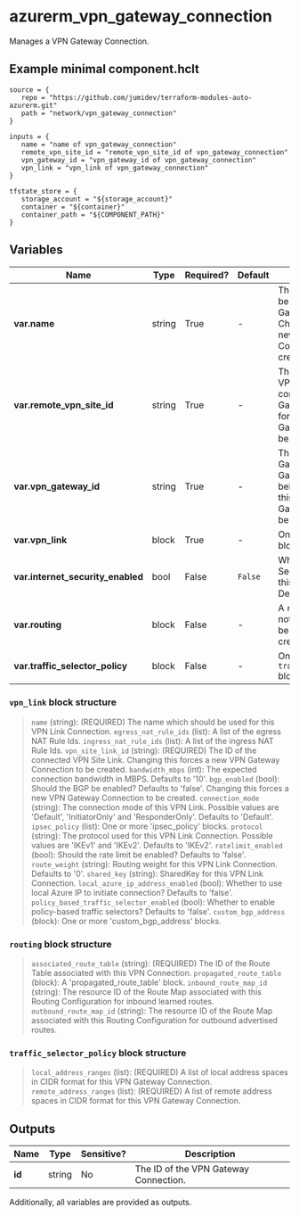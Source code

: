 # azurerm_vpn_gateway_connection

Manages a VPN Gateway Connection.

## Example minimal component.hclt

```hcl
source = {
   repo = "https://github.com/jumidev/terraform-modules-auto-azurerm.git" 
   path = "network/vpn_gateway_connection" 
}

inputs = {
   name = "name of vpn_gateway_connection" 
   remote_vpn_site_id = "remote_vpn_site_id of vpn_gateway_connection" 
   vpn_gateway_id = "vpn_gateway_id of vpn_gateway_connection" 
   vpn_link = "vpn_link of vpn_gateway_connection" 
}

tfstate_store = {
   storage_account = "${storage_account}" 
   container = "${container}" 
   container_path = "${COMPONENT_PATH}" 
}

```

## Variables

| Name | Type | Required? |  Default  |  Description |
| ---- | ---- | --------- |  ----------- | ----------- |
| **var.name** | string | True | -  |  The name which should be used for this VPN Gateway Connection. Changing this forces a new VPN Gateway Connection to be created. | 
| **var.remote_vpn_site_id** | string | True | -  |  The ID of the remote VPN Site, which will connect to the VPN Gateway. Changing this forces a new VPN Gateway Connection to be created. | 
| **var.vpn_gateway_id** | string | True | -  |  The ID of the VPN Gateway that this VPN Gateway Connection belongs to. Changing this forces a new VPN Gateway Connection to be created. | 
| **var.vpn_link** | block | True | -  |  One or more `vpn_link` blocks. | 
| **var.internet_security_enabled** | bool | False | `False`  |  Whether Internet Security is enabled for this VPN Connection. Defaults to `false`. | 
| **var.routing** | block | False | -  |  A `routing` block. If this is not specified, there will be a default route table created implicitly. | 
| **var.traffic_selector_policy** | block | False | -  |  One or more `traffic_selector_policy` blocks. | 

### `vpn_link` block structure

> `name` (string): (REQUIRED) The name which should be used for this VPN Link Connection.
> `egress_nat_rule_ids` (list): A list of the egress NAT Rule Ids.
> `ingress_nat_rule_ids` (list): A list of the ingress NAT Rule Ids.
> `vpn_site_link_id` (string): (REQUIRED) The ID of the connected VPN Site Link. Changing this forces a new VPN Gateway Connection to be created.
> `bandwidth_mbps` (int): The expected connection bandwidth in MBPS. Defaults to '10'.
> `bgp_enabled` (bool): Should the BGP be enabled? Defaults to 'false'. Changing this forces a new VPN Gateway Connection to be created.
> `connection_mode` (string): The connection mode of this VPN Link. Possible values are 'Default', 'InitiatorOnly' and 'ResponderOnly'. Defaults to 'Default'.
> `ipsec_policy` (list): One or more 'ipsec_policy' blocks.
> `protocol` (string): The protocol used for this VPN Link Connection. Possible values are 'IKEv1' and 'IKEv2'. Defaults to 'IKEv2'.
> `ratelimit_enabled` (bool): Should the rate limit be enabled? Defaults to 'false'.
> `route_weight` (string): Routing weight for this VPN Link Connection. Defaults to '0'.
> `shared_key` (string): SharedKey for this VPN Link Connection.
> `local_azure_ip_address_enabled` (bool): Whether to use local Azure IP to initiate connection? Defaults to 'false'.
> `policy_based_traffic_selector_enabled` (bool): Whether to enable policy-based traffic selectors? Defaults to 'false'.
> `custom_bgp_address` (block): One or more 'custom_bgp_address' blocks.

### `routing` block structure

> `associated_route_table` (string): (REQUIRED) The ID of the Route Table associated with this VPN Connection.
> `propagated_route_table` (block): A 'propagated_route_table' block.
> `inbound_route_map_id` (string): The resource ID of the Route Map associated with this Routing Configuration for inbound learned routes.
> `outbound_route_map_id` (string): The resource ID of the Route Map associated with this Routing Configuration for outbound advertised routes.

### `traffic_selector_policy` block structure

> `local_address_ranges` (list): (REQUIRED) A list of local address spaces in CIDR format for this VPN Gateway Connection.
> `remote_address_ranges` (list): (REQUIRED) A list of remote address spaces in CIDR format for this VPN Gateway Connection.



## Outputs

| Name | Type | Sensitive? | Description |
| ---- | ---- | --------- | --------- |
| **id** | string | No  | The ID of the VPN Gateway Connection. | 

Additionally, all variables are provided as outputs.
